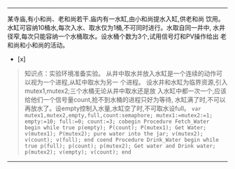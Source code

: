 ---
某寺庙,有小和尚、老和尚若干.庙内有一水缸,由小和尚提水入缸,供老和尚 饮用。水缸可容纳10桶水,每次入水、取水仅为1桶,不可同时进行。水取自同一井中,
水井径窄,每次只能容纳一个水桶取水。设水桶个数为3个,试用信号灯和PV操作给出 老和尚和小和尚的活动。
- [x]  

> 知识点：实验环境准备实验。
> 从井中取水并放入水缸是一个连续的动作可以视为一个进程,从缸中取水为另一 个进程。
> 设水井和水缸为临界资源,引入mutex1,mutex2;三个水桶无论从井中取水还是放
> 入水缸中都一次一个,应该给他们一个信号量count,抢不到水桶的进程只好为等待,
> 水缸满了时,不可以再放水了。设empty控制入水量,水缸空了时,不可取水设full。
>     ```
>     var mutex1,mutex2,empty,full,count:semaphore;
>     mutex1:=mutex2:=1;
>     empty:=10;
>     full:=0;
>     count:=3;
>     cobegin
>       Procedure Fetch_Water
>         begin
>          while true
>           p(empty);
>           P(count);
>           P(mutex1);
>            Get Water;
>           v(mutex1);
>           P(mutex2);
>           pure water into the jar;
>           v(mutex2);
>           v(count);
>           v(full);
>         end
>     coend
>     Procedure Drink_Water
>      begin
>        while true
>         p(full);
>         p(count);
>         p(mutex2);
>           Get water and
>           Drink water;
>         p(mutex2);
>         v(empty);
>         v(count);
>     end
>     ```
>     

---